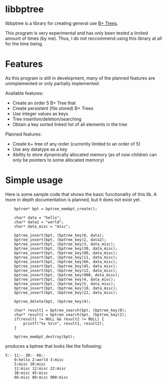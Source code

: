 # libbptree
libbptree is a library for creating general use [B+ Trees](https://en.wikipedia.org/wiki/B%2B_tree).

This program is very experimental and has only been tested a limited amount of times (by me). Thus, I do not reccommend using this library at all for the time being.

# Features
As this program is still in development, many of the planned features are unimplemented or only partially implemented.

Available features:
* Create an order 5 B+ Tree that 
* Create persistent (file stored) B+ Trees
* Use integer values as keys
* Tree insertion/deletion/searching
* Obtain a key sorted linked list of all elements in the tree

Planned features:
* Create b+ tree of any order (currently limited to an order of 5)
* Use any datatype as a key
* Ability to store dynamically allocated memory (as of now children can only be pointers to some allocated memory)

# Simple usage
Here is some sample code that shows the basic functionality of this lib. A more in depth documentation is planned, but it does not exist yet.
```
	bptree* bpt = bptree_membpt_create();

	char* data = "hello";
	char* data2 = "world";
	char* data_misc = "misc";

	bptree_insert(bpt, (bptree_key)0, data);
	bptree_insert(bpt, (bptree_key)2, data2);
	bptree_insert(bpt, (bptree_key)3, data_misc);
	bptree_insert(bpt, (bptree_key)30, data_misc);
	bptree_insert(bpt, (bptree_key)80, data_misc);
	bptree_insert(bpt, (bptree_key)11, data_misc);
	bptree_insert(bpt, (bptree_key)66, data_misc);
	bptree_insert(bpt, (bptree_key)45, data_misc);
	bptree_insert(bpt, (bptree_key)12, data_misc);
	bptree_insert(bpt, (bptree_key)900, data_misc);
	bptree_insert(bpt, (bptree_key)4, data_misc);
	bptree_insert(bpt, (bptree_key)5, data_misc);
	bptree_insert(bpt, (bptree_key)10, data_misc);
	bptree_insert(bpt, (bptree_key)22, data_misc);
	
	bptree_delete(bpt, (bptree_key)4);

	char* result1 = bptree_search(bpt, (bptree_key)0);
	char* result2 = bptree_search(bpt, (bptree_key)2);
	if(result1 != NULL && result2 != NULL) {
		printf("%s %s\n", result1, result2);
	}
	
	bptree_membpt_destroy(bpt);
```
produces a bptree that looks like the following:
```
5:- 11:- 30:- 66:- 
    0:hello 2:world 3:misc 
    5:misc 10:misc 
    11:misc 12:misc 22:misc 
    30:misc 45:misc 
    66:misc 80:misc 900:misc
```
